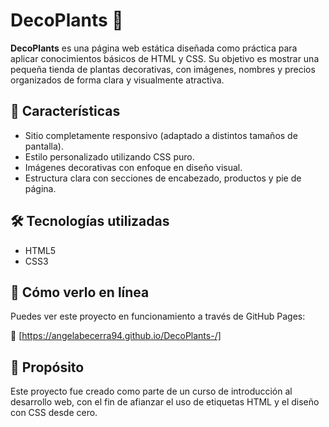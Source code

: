 # DecoPlants 🌿

**DecoPlants** es una página web estática diseñada como práctica para aplicar conocimientos básicos de HTML y CSS. Su objetivo es mostrar una pequeña tienda de plantas decorativas, con imágenes, nombres y precios organizados de forma clara y visualmente atractiva.

## 📌 Características

- Sitio completamente responsivo (adaptado a distintos tamaños de pantalla).
- Estilo personalizado utilizando CSS puro.
- Imágenes decorativas con enfoque en diseño visual.
- Estructura clara con secciones de encabezado, productos y pie de página.

## 🛠️ Tecnologías utilizadas

- HTML5
- CSS3

## 🚀 Cómo verlo en línea

Puedes ver este proyecto en funcionamiento a través de GitHub Pages:

🔗 [https://angelabecerra94.github.io/DecoPlants-/]

## 📍 Propósito

Este proyecto fue creado como parte de un curso de introducción al desarrollo web, con el fin de afianzar el uso de etiquetas HTML y el diseño con CSS desde cero.
